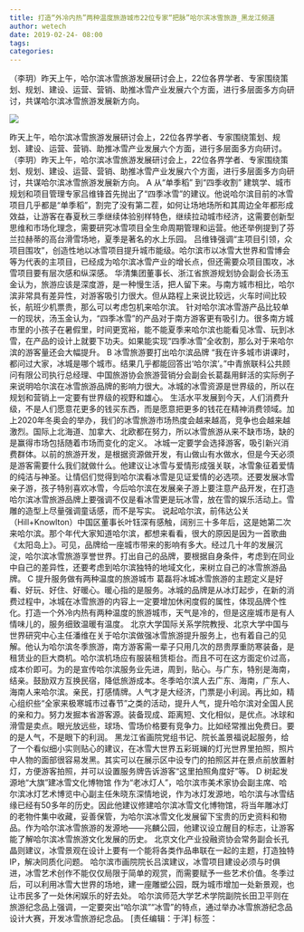 ```yaml
---
title: 打造“外冷内热”两种温度旅游城市22位专家“把脉”哈尔滨冰雪旅游_黑龙江频道
author: wetech
date: 2019-02-24- 08:00
tags: 
categories: 
---
```

（李玥）昨天上午，哈尔滨冰雪旅游发展研讨会上，22位各界学者、专家围绕策划、规划、建设、运营、营销、助推冰雪产业发展六个方面，进行多层面多方向研讨，共谋哈尔滨冰雪旅游发展新方向。
<!-- more -->
                
<img align="center" border="0" src="http://p2.ifengimg.com/a/2016/0810/204c433878d5cf9size1_w16_h16.png" />
                
            
昨天上午，哈尔滨冰雪旅游发展研讨会上，22位各界学者、专家围绕策划、规划、建设、运营、营销、助推冰雪产业发展六个方面，进行多层面多方向研讨。
（李玥）昨天上午，哈尔滨冰雪旅游发展研讨会上，22位各界学者、专家围绕策划、规划、建设、运营、营销、助推冰雪产业发展六个方面，进行多层面多方向研讨，共谋哈尔滨冰雪旅游发展新方向。
A
从“单季稻”
到“四季收割”
建筑学、城市规划和项目管理专家吕维锋首先抛出了“四季冰雪”的建议。他说哈尔滨目前的冰雪项目几乎都是“单季稻”，割完了没有第二茬，如何让场地场所和其周边全年都形成效益，让游客在春夏秋三季继续体验别样特色，继续拉动城市经济，这需要创新型思维和市场化理念，需要研究冰雪项目全生命周期管理和运营。他还举例提到了芬兰拉赫蒂的高台滑雪场地，夏季是著名的水上乐园。
吕维锋强调“主项目引领，众项目围攻”，创造性地以冰雪项目提升城市能级。哈尔滨市以冰雪大世界和雪博会等为代表的主项目，已经成为哈尔滨冰雪产业的增长点，但还需要众项目围攻，冰雪项目要有层次感和纵深感。
华清集团董事长、浙江省旅游规划协会副会长汤玉金认为，旅游应该是深度游，是一种慢生活，把人留下来。与南方城市相比，哈尔滨非常具有差异性，对游客吸引力很大。但从路程上来说比较远，火车时间比较长，航班少机票贵，那么可以考虑包机来哈尔滨。
针对哈尔滨冰雪游产品比较单一的现状，汤玉金认为，“四季冰雪”的产品对于南方游客更有吸引力。很多南方城市里的小孩子在暑假里，时间更宽裕，能不能夏季来哈尔滨也能看见冰雪、玩到冰雪，在产品的设计上就要下功夫。如果能实现“四季冰雪”全收割，那么对于来哈尔滨的游客量还会大幅提升。
B
冰雪旅游要打出哈尔滨品牌
“我在许多城市讲课时，都问过大家，冰城是哪个城市。结果几乎都能回答出‘哈尔滨’。”中青旅联科公共顾问有限公司执行总经理、中国旅游协会旅游营销分会副会长葛磊用鲜活的实际例子来说明哈尔滨在冰雪旅游品牌的影响力很大。冰城的冰雪资源是世界级的，所以在规划和营销上一定要有世界级的视野和雄心。
生活水平发展到今天，人们消费升级，不是人们愿意花更多的钱买东西，而是愿意把更多的钱花在精神消费领域。加上2020年冬奥会的举办，我们的冰雪旅游市场热度会越来越高，竞争也会越来越激烈。国际上北海道、加拿大、北欧都在努力，所以冰雪旅游从来不缺市场，缺的是赢得市场包括随着市场而变化的定义。
冰城一定要学会选择游客，吸引新兴消费群体。以前的旅游开发，是根据资源做开发，有山做山有水做水，但是今天必须是游客需要什么我们就做什么。他建议让冰雪与爱情形成强关联，冰雪象征着爱情的纯洁与神圣。让情侣们觉得到哈尔滨看冰雪是见证爱情的必选项。还要发展冰雪亲子游，孩子特别喜欢冰雪，今后哈尔滨在发展亲子游上要注意产品开发，在打造哈尔滨冰雪旅游品牌上要强调不仅是看冰雪更是玩冰雪，放在雪的娱乐活动上。雪雕的造型上尽量强调童话感，而不是写实。
说起哈尔滨，前伟达公关（Hill+Knowlton）中国区董事长叶钰深有感触，阔别三十多年后，这是她第二次来哈尔滨。那个年代大家知道哈尔滨，都想来看看，很大的原因是因为一首歌曲《太阳岛上》。可见，品牌给一座城市带来的影响有多大。经过几十年的发展沉淀，哈尔滨冰雪旅游享誉世界。打出自己的品牌，要根据自身条件，考虑到在同业中自己的差异性，还要考虑到哈尔滨独特的地域文化，来树立自己的冰雪旅游品牌。
C
提升服务做有两种温度的旅游城市
葛磊将冰城冰雪旅游的主题定义是好看、好玩、好住、好暖心。暖心指的是服务。冰城的品牌是从冰灯起步，在新的消费过程中，冰城在冰雪旅游的内容上一定要增加休闲度假的属性，体现品牌个性化。打造一个外冷内热有两种温度的旅游城市，天气是冷的，但是这座城市是有人情味儿的，服务细致温暖有温度。
北京大学国际关系学院教授、北京大学中国与世界研究中心主任潘维在关于哈尔滨做强冰雪旅游提升服务上，也有着自己的见解。他认为哈尔滨冬季旅游，南方游客需一辈子只用几次的昂贵厚重防寒装备，是租赁业的巨大商机。哈尔滨机场应有服装租赁柜台。而且不可在这方面定价过高，成本价即可。为的是宣传哈尔滨服务业先进，周到，贴心。与广东，特别是海南，结亲。鼓励双方互换民宿，降低旅游成本。冬季哈尔滨人去广东、海南，广东人、海南人来哈尔滨。亲民，打感情牌。人气才是大经济，门票是小利润。再比如，精心组织些“全家来极寒城市过春节”之类的活动，提升人气，提升哈尔滨对全国人民的亲和力。努力发掘本省游客源。装备现成、距离短、文化相似，是优点。冰球和滑雪是卖点。眼光放远些，球场、雪场价格要有竞争力。比如经常推出免费日。要的是人气，不是眼下的利润。
黑龙江省画院党组书记、院长盖景福说起服务，给了一个看似细小实则贴心的建议，在冰雪大世界五彩斑斓的灯光世界里拍照，照片中人物的面部很容易发黑。其实可以在展示区中设专门的拍照区并在景点前放置射灯，方便游客拍照，并可以设置服务牌告诉游客“这里拍照角度好”等。
D
树起发源地“大旗”建冰雪文化博物馆
作为“老冰灯人”，哈尔滨市美术家协会副主席、哈尔滨冰灯艺术博览中心副主任朱晓东深情地说，作为冰灯发源地，哈尔滨与冰雪结缘已经有50多年的历史。因此他建议修建哈尔滨冰雪文化博物馆，将当年雕冰灯的老物件集中收藏，妥善保管，为哈尔滨冰雪文化发展留下宝贵的历史资料和物品。作为哈尔滨冰雪旅游的发源地——兆麟公园，他建议设立醒目的标志，让游客能了解哈尔滨冰雪旅游文化发展的历史。
北京文化产业投融资协会常务副会长孔晶则建议，冰雪景观在设计上要有一个能将各类作品串联在一起的主题，打造独特IP，解决同质化问题。
哈尔滨市画院院长吕滨建议，冰雪项目建设必须与时俱进，冰雪艺术创作不能仅仅局限于简单的观赏，而需要赋予一些艺术价值。冬季过后，可以利用冰雪大世界的场地，建一座雕塑公园，既为城市增加一处新景观，也让市民多了一处休闲娱乐的好去处。
哈尔滨师范大学艺术学院副院长田卫平则在旅游纪念品上强调，一定要突出“哈尔滨”“冰雪”的特点，通过举办冰雪旅游纪念品设计大赛，开发冰雪旅游纪念品。
[责任编辑：于洋]
标签：
 
 
 
             

